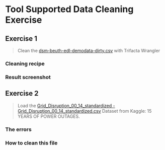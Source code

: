 # Tool Supported Data Cleaning Exercise

## Exercise 1
> Clean the [dsm-beuth-edl-demodata-dirty.csv](https://raw.githubusercontent.com/edlich/eternalrepo/master/DS-WAHLFACH/dsm-beuth-edl-demodata-dirty.csv) with Trifacta Wrangler
### Cleaning recipe

### Result screenshot

## Exercise 2
> Load the [Grid_Disruption_00_14_standardized - Grid_Disruption_00_14_standardized.csv](https://www.kaggle.com/datasets/autunno/15-years-of-power-outages?select=Grid_Disruption_00_14_standardized+-+Grid_Disruption_00_14_standardized.csv) Dataset from Kaggle: 15 YEARS OF POWER OUTAGES. 
### The errors

### How to clean this file